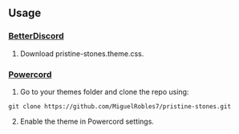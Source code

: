 ## Usage

### [BetterDiscord](https://betterdiscord.app)
1. Download pristine-stones.theme.css.

### [Powercord](https://powercord.dev)
1. Go to your themes folder and clone the repo using:
```
git clone https://github.com/MiguelRobles7/pristine-stones.git
```
2. Enable the theme in Powercord settings.